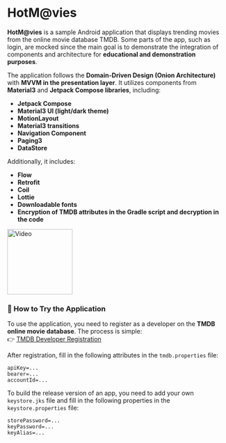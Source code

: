 # HotM@vies

**HotM@vies** is a sample Android application that displays trending movies from the online movie
database TMDB. Some parts of the app, such as login, are mocked since the main goal is to
demonstrate the integration of components and architecture for **educational and demonstration
purposes**.

The application follows the **Domain-Driven Design (Onion Architecture)** with **MVVM in the
presentation layer**. It utilizes components from **Material3** and **Jetpack Compose libraries**,
including:

- **Jetpack Compose**
- **Material3 UI (light/dark theme)**
- **MotionLayout**
- **Material3 transitions**
- **Navigation Component**
- **Paging3**
- **DataStore**

Additionally, it includes:

- **Flow**
- **Retrofit**
- **Coil**
- **Lottie**
- **Downloadable fonts**
- **Encryption of TMDB attributes in the Gradle script and decryption in the code**

<p style="text-align: left;">
  <img width="150" src="appVideo.gif" alt="Video">
</p>

### 🔹 How to Try the Application

To use the application, you need to register as a developer on the **TMDB online movie database**.
The process is simple:  
👉 [TMDB Developer Registration](https://developer.themoviedb.org/docs/getting-started)

After registration, fill in the following attributes in the `tmdb.properties` file:

```
apiKey=...
bearer=...
accountId=...
```

To build the release version of an app, you need to add your own `keystore.jks` file and fill in the
following properties in the `keystore.properties` file:

```
storePassword=...
keyPassword=...
keyAlias=...
```